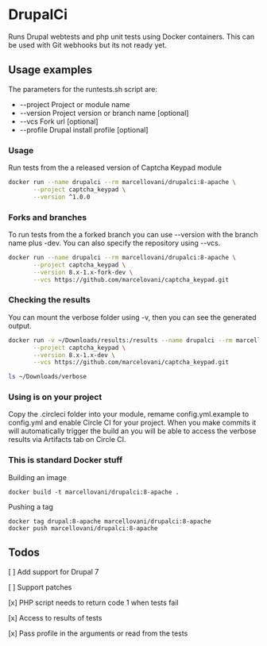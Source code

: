 # DrupalCi

Runs Drupal webtests and php unit tests using Docker containers.
This can be used with Git webhooks but its not ready yet.

## Usage examples
The parameters for the runtests.sh script are:
* --project   Project or module name
* --version   Project version or branch name [optional]
* --vcs       Fork url [optional]
* --profile   Drupal install profile [optional]

### Usage
Run tests from the a released version of Captcha Keypad module

```bash
docker run --name drupalci --rm marcellovani/drupalci:8-apache \
       --project captcha_keypad \
       --version ^1.0.0
```

### Forks and branches
To run tests from the a forked branch you can use --version with the branch name plus -dev.
You can also specify the repository using --vcs.

```bash
docker run --name drupalci --rm marcellovani/drupalci:8-apache \
       --project captcha_keypad \
       --version 8.x-1.x-fork-dev \
       --vcs https://github.com/marcelovani/captcha_keypad.git
```

### Checking the results
You can mount the verbose folder using -v, then you can see the generated output.

```bash
docker run -v ~/Downloads/results:/results --name drupalci --rm marcellovani/drupalci:8-apache \
       --project captcha_keypad \
       --version 8.x-1.x-dev \
       --vcs https://github.com/marcelovani/captcha_keypad.git

ls ~/Downloads/verbose
```

### Using is on your project

Copy the .circleci folder into your module, remame config.yml.example to config.yml and enable Circle CI for your project. When you make commits it will automatically trigger the build an you will be able to access the verbose results via Artifacts tab on Circle CI.


### This is standard Docker stuff

Building an image

```
docker build -t marcellovani/drupalci:8-apache .
```

Pushing a tag

```
docker tag drupal:8-apache marcellovani/drupalci:8-apache
docker push marcellovani/drupalci:8-apache
```

## Todos
[ ] Add support for Drupal 7

[ ] Support patches

[x] PHP script needs to return code 1 when tests fail

[x] Access to results of tests

[x] Pass profile in the arguments or read from the tests
